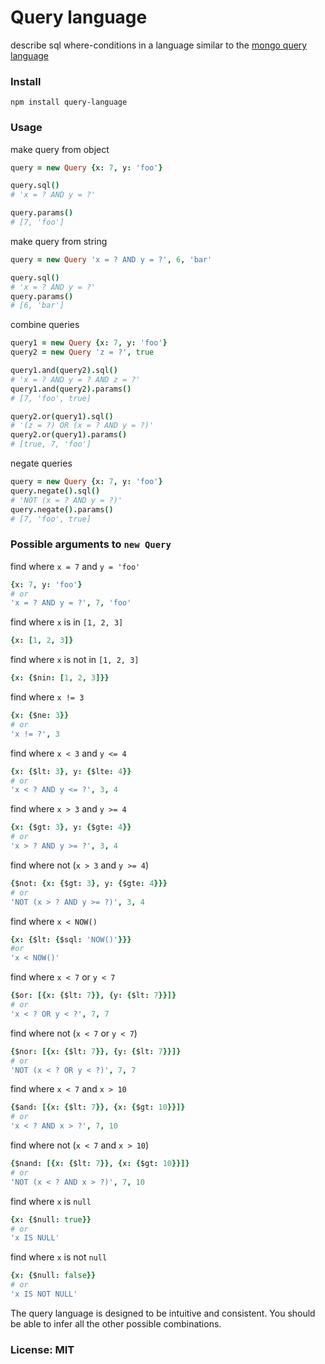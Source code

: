# Query language

describe sql where-conditions in a language similar to the [mongo query language](http://www.mongodb.org/display/DOCS/Advanced+Queries)

### Install

    npm install query-language

### Usage

make query from object

```coffeescript
query = new Query {x: 7, y: 'foo'}

query.sql()
# 'x = ? AND y = ?'

query.params()
# [7, 'foo']
```

make query from string

```coffeescript
query = new Query 'x = ? AND y = ?', 6, 'bar'

query.sql()
# 'x = ? AND y = ?'
query.params()
# [6, 'bar']
```

combine queries

```coffeescript
query1 = new Query {x: 7, y: 'foo'}
query2 = new Query 'z = ?', true

query1.and(query2).sql()
# 'x = ? AND y = ? AND z = ?'
query1.and(query2).params()
# [7, 'foo', true]

query2.or(query1).sql()
# '(z = ?) OR (x = ? AND y = ?)'
query2.or(query1).params()
# [true, 7, 'foo']
```

negate queries

```coffeescript
query = new Query {x: 7, y: 'foo'}
query.negate().sql()
# 'NOT (x = ? AND y = ?)'
query.negate().params()
# [7, 'foo', true]
```

### Possible arguments to `new Query`

find where `x = 7` and `y = 'foo'`

```coffeescript
{x: 7, y: 'foo'}
# or
'x = ? AND y = ?', 7, 'foo'
```

find where `x` is in `[1, 2, 3]`

```coffeescript
{x: [1, 2, 3]}
```

find where `x` is not in `[1, 2, 3]`

```coffeescript
{x: {$nin: [1, 2, 3]}}
```

find where `x != 3`

```coffeescript
{x: {$ne: 3}}
# or
'x != ?', 3
```

find where `x < 3` and `y <= 4`

```coffeescript
{x: {$lt: 3}, y: {$lte: 4}}
# or
'x < ? AND y <= ?', 3, 4
```

find where `x > 3` and `y >= 4`

```coffeescript
{x: {$gt: 3}, y: {$gte: 4}}
# or
'x > ? AND y >= ?', 3, 4
```

find where not (`x > 3` and `y >= 4`)

```coffeescript
{$not: {x: {$gt: 3}, y: {$gte: 4}}}
# or
'NOT (x > ? AND y >= ?)', 3, 4
```

find where `x < NOW()`

```coffeescript
{x: {$lt: {$sql: 'NOW()'}}}
#or
'x < NOW()'
```

find where `x < 7` or `y < 7`

```coffeescript
{$or: [{x: {$lt: 7}}, {y: {$lt: 7}}]}
# or
'x < ? OR y < ?', 7, 7
```

find where not (`x < 7` or `y < 7`)

```coffeescript
{$nor: [{x: {$lt: 7}}, {y: {$lt: 7}}]}
# or
'NOT (x < ? OR y < ?)', 7, 7
```

find where `x < 7` and `x > 10`

```coffeescript
{$and: [{x: {$lt: 7}}, {x: {$gt: 10}}]}
# or
'x < ? AND x > ?', 7, 10
```

find where not (`x < 7` and `x > 10`)

```coffeescript
{$nand: [{x: {$lt: 7}}, {x: {$gt: 10}}]}
# or
'NOT (x < ? AND x > ?)', 7, 10
```

find where `x` is `null`

```coffeescript
{x: {$null: true}}
# or
'x IS NULL'
```

find where `x` is not `null`

```coffeescript
{x: {$null: false}}
# or
'x IS NOT NULL'
```

The query language is designed to be intuitive and consistent.
You should be able to infer all the other possible combinations.

### License: MIT
